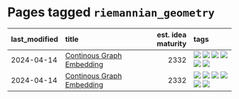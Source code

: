 # Pages tagged `riemannian_geometry`

|last_modified|title|est. idea maturity|tags
|:---|:---|---:|:---|
|2024-04-14|[Continous Graph Embedding](../semantic_space_geometry.md)|2332|[![](https://img.shields.io/badge/tag-differential_geometry-b5ec2c)](../tags/differential_geometry.md) [![](https://img.shields.io/badge/tag-experimental-e839f4)](../tags/experimental.md) [![](https://img.shields.io/badge/tag-gnn-f76896)](../tags/gnn.md) [![](https://img.shields.io/badge/tag-ricci_tensor-0e5ec)](../tags/ricci_tensor.md) [![](https://img.shields.io/badge/tag-riemannian_geometry-36f98)](../tags/riemannian_geometry.md) [![](https://img.shields.io/badge/tag-topology-3a9a4f)](../tags/topology.md)|
|2024-04-14|[Continous Graph Embedding](../continuous_graph_embedding.md)|2332|[![](https://img.shields.io/badge/tag-differential_geometry-b5ec2c)](../tags/differential_geometry.md) [![](https://img.shields.io/badge/tag-experimental-e839f4)](../tags/experimental.md) [![](https://img.shields.io/badge/tag-gnn-f76896)](../tags/gnn.md) [![](https://img.shields.io/badge/tag-ricci_tensor-0e5ec)](../tags/ricci_tensor.md) [![](https://img.shields.io/badge/tag-riemannian_geometry-36f98)](../tags/riemannian_geometry.md) [![](https://img.shields.io/badge/tag-topology-3a9a4f)](../tags/topology.md)|